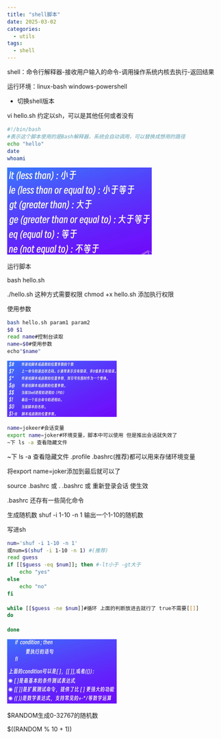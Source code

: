 ```yaml
---
title: "shell脚本"
date: 2025-03-02
categories:
  - utils
tags:
  - shell
---
```


shell：命令行解释器-接收用户输入的命令-调用操作系统内核去执行-返回结果

运行环境：linux-bash windows-powershell

* 切换shell版本

vi hello.sh 约定以sh，可以是其他任何或者没有

~~~sh
#!/bin/bash
#表示这个脚本使用的是Bash解释器，系统会自动调用，可以替换成想用的路径
echo "hello"
date
whoami
~~~

<img src="./images/shell脚本.assets/image-20240721171550006-1737030888275-132-1737030895078-139.png" alt="image-20240721171550006" style="zoom:33%;" />

运行脚本

bash hello.sh 

./hello.sh 这种方式需要权限 chmod +x hello.sh 添加执行权限

使用参数

~~~sh
bash hello.sh param1 param2
$0 $1
read name#控制台读取
name=$0#使用参数
echo"$name"
~~~



<img src="./images/shell脚本.assets/image-20240721170619389-1737030895078-135.png" alt="image-20240721170619389" style="zoom:25%;" />

~~~sh
name=jokeer#会话变量
export name=joker#环境变量，脚本中可以使用 但是推出会话就失效了
~下 ls -a 查看隐藏文件
~~~

~下 ls -a 查看隐藏文件 .profile .bashrc(推荐)都可以用来存储环境变量

将export name=joker添加到最后就可以了

source .bashrc 或 . .bashrc 或 重新登录会话 使生效

.bashrc 还存有一些简化命令



生成随机数 shuf -i 1-10 -n 1 输出一个1-10的随机数

写进sh

~~~sh
num='shuf -i 1-10 -n 1'
或num=$(shuf -i 1-10 -n 1) #(推荐)
read guess
if [[$guess -eq $num]]; then #-lt小于 -gt大于
	echo "yes"
else 
	echo "no"
fi

while [[$guess -ne $num]]#循环 上面的判断放进去就行了 true不需要[[]]
do 

done
~~~

<img src="./images/shell脚本.assets/image-20240721171826377-1737030895078-137.png" alt="image-20240721171826377" style="zoom:25%;" />

$RANDOM生成0-32767的随机数

$((RANDOM % 10 + 1))